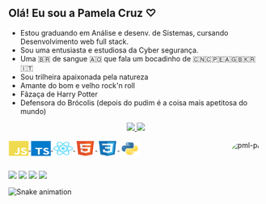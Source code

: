 ## Olá! Eu sou a Pamela Cruz ♡

- Estou graduando em Análise e desenv. de Sistemas,
 cursando Desenvolvimento web full stack.
- Sou uma entusiasta e estudiosa da Cyber segurança.
- Uma 🇧🇷 de sangue 🇦🇴 que fala um bocadinho de 🇨🇳🇨🇵🇪🇦🇬🇧🇰🇷🇮🇹
- Sou trilheira apaixonada pela natureza
- Amante do bom e velho rock'n roll
- Fãzaça de Harry Potter
- Defensora do Brócolis (depois do pudim é a 
coisa mais apetitosa do mundo)


<div align="center">
  <a href="https://pmlgcz.carrd.co">
  <img height="180em" src="https://github-readme-stats.vercel.app/api?username=pmlgcz&show_icons=true&theme=dark&include_all_commits=true&count_private=true"/>
  <img height="180em" src="https://github-readme-stats.vercel.app/api/top-langs/?username=pmlgcz&layout=compact&langs_count=7&theme=dark"/>
</div>
<div style="display: inline_block"><br>
  <img align="center" alt="pml-Js" height="30" width="40" src="https://raw.githubusercontent.com/devicons/devicon/master/icons/javascript/javascript-plain.svg">
  <img align="center" alt="pml-Ts" height="30" width="40" src="https://raw.githubusercontent.com/devicons/devicon/master/icons/typescript/typescript-plain.svg">
  <img align="center" alt="pml-React" height="30" width="40" src="https://raw.githubusercontent.com/devicons/devicon/master/icons/react/react-original.svg">
  <img align="center" alt="pml-HTML" height="30" width="40" src="https://raw.githubusercontent.com/devicons/devicon/master/icons/html5/html5-original.svg">
  <img align="center" alt="pml-CSS" height="30" width="40" src="https://raw.githubusercontent.com/devicons/devicon/master/icons/css3/css3-original.svg">
  <img align="center" alt="pml-Python" height="30" width="40" src="https://raw.githubusercontent.com/devicons/devicon/master/icons/python/python-original.svg">
  <img align="right" alt="pml-pic" height="150" style="border-radius:50px;" src="https://media.tenor.com/D982Ga3dxvUAAAAC/cute.gif">
</div>
</ div >
  
  ##
 
<div> 
  <a href="https://instagram.com/pmlgcz" target="_blank"><img src="https://img.shields.io/badge/-Instagram-%23E4405F?style=for-the-badge&logo=instagram&logoColor=white" target="_blank"></a>
 <a href="https://discord.com/users/pmlgcz" target="_blank"><img src="https://img.shields.io/badge/Discord-7289DA?style=for-the-badge&logo=discord&logoColor=white" target="_blank"></a> 
  <a href = "mailto:contato.devpamelacruz@gmail.com"><img src="https://img.shields.io/badge/-Gmail-%23333?style=for-the-badge&logo=gmail&logoColor=white" target="_blank"></a>
  <a href="https://www.linkedin.com/in/pamelacruz-fullstack" target="_blank"><img src="https://img.shields.io/badge/-LinkedIn-%230077B5?style=for-the-badge&logo=linkedin&logoColor=white" target="_blank"></a> 
 
   ![Snake animation](https://github.com/pmlgcz/pmlgcz/blob/output/github-contribution-grid-snake.svg)

 
</div>


<!---
pmlgcz/pmlgcz is a ✨ special ✨ repository because its `README.md` (this file) appears on your GitHub profile.
You can click the Preview link to take a look at your changes.
--->
